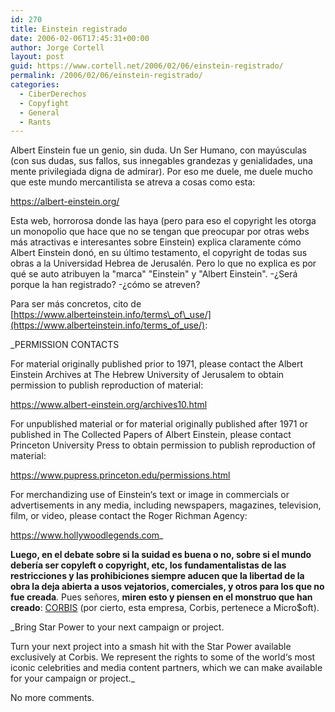 ```yaml
---
id: 270
title: Einstein registrado
date: 2006-02-06T17:45:31+00:00
author: Jorge Cortell
layout: post
guid: https://www.cortell.net/2006/02/06/einstein-registrado/
permalink: /2006/02/06/einstein-registrado/
categories:
  - CiberDerechos
  - Copyfight
  - General
  - Rants
---
```

Albert Einstein fue un genio, sin duda. Un Ser Humano, con mayúsculas (con sus dudas, sus fallos, sus innegables grandezas y genialidades, una mente privilegiada digna de admirar). Por eso me duele, me duele mucho que este mundo mercantilista se atreva a cosas como esta:
  
<https://albert-einstein.org/>

Esta web, horrorosa donde las haya (pero para eso el copyright les otorga un monopolio que hace que no se tengan que preocupar por otras webs más atractivas e interesantes sobre Einstein) explica claramente cómo Albert Einstein donó, en su último testamento, el copyright de todas sus obras a la Universidad Hebrea de Jerusalén. Pero lo que no explica es por qué se auto atribuyen la "marca" "Einstein" y "Albert Einstein". -¿Será porque la han registrado? -¿cómo se atreven?

Para ser más concretos, cito de [https://www.alberteinstein.info/terms\_of\_use/](https://www.alberteinstein.info/terms_of_use/):

_PERMISSION CONTACTS
  
For material originally published prior to 1971, please contact the Albert Einstein Archives at The Hebrew University of Jerusalem to obtain permission to publish reproduction of material:
  
https://www.albert-einstein.org/archives10.html
  
For unpublished material or for material originally published after 1971 or published in The Collected Papers of Albert Einstein, please contact Princeton University Press to obtain permission to publish reproduction of material:
  
https://www.pupress.princeton.edu/permissions.html
  
For merchandizing use of Einstein‘s text or image in commercials or advertisements in any media, including newspapers, magazines, television, film, or video, please contact the Roger Richman Agency:
  
https://www.hollywoodlegends.com_

**Luego, en el debate sobre si la suidad es buena o no, sobre si el mundo deberí­a ser copyleft o copyright, etc, los fundamentalistas de las restricciones y las prohibiciones siempre aducen que la libertad de la obra la deja abierta a usos vejatorios, comerciales, y otros para los que no fue creada**. Pues señores, **miren esto y piensen en el monstruo que han creado**: [CORBIS](https://pro.corbis.com/creative/services/rights/rightsrep.asp) (por cierto, esta empresa, Corbis, pertenece a Micro$oft).

_Bring Star Power to your next campaign or project.
  
Turn your next project into a smash hit with the Star Power available exclusively at Corbis. We represent the rights to some of the world‘s most iconic celebrities and media content partners, which we can make available for your campaign or project._

No more comments.